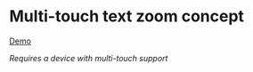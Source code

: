 # Multi-touch text zoom concept

[Demo](https://dl.dropboxusercontent.com/u/22385451/MultiTouchTextZoomConceptv1.html)

*Requires a device with multi-touch support*
